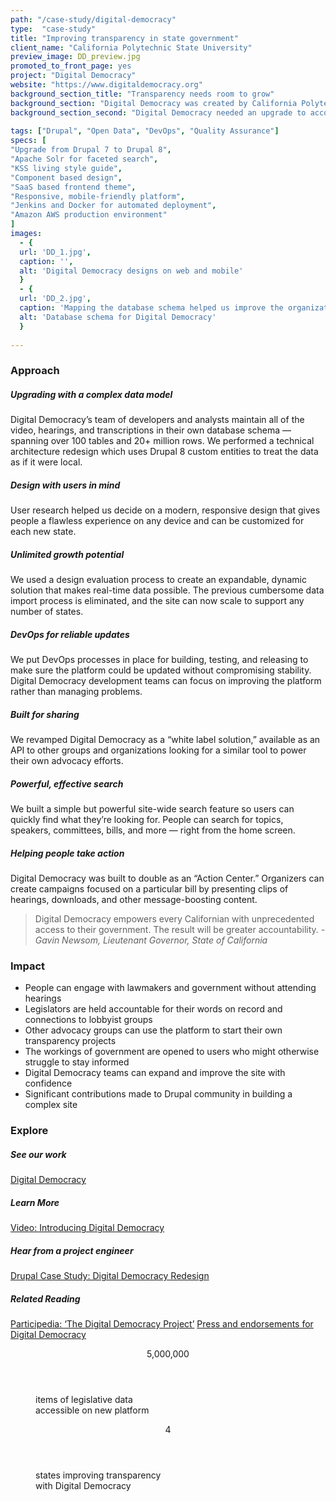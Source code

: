 ```yaml
---
path: "/case-study/digital-democracy"
type:  "case-study"
title: "Improving transparency in state government"
client_name: "California Polytechnic State University"
preview_image: DD_preview.jpg
promoted_to_front_page: yes
project: "Digital Democracy"
website: "https://www.digitaldemocracy.org"
background_section_title: "Transparency needs room to grow"
background_section: "Digital Democracy was created by California Polytechnic State University to increase transparency in state government by making legislative data available online. People could view records of elected officials and videos of hearings, but inconsistencies made the site difficult to navigate, especially on mobile devices. Cumbersome data processes made real-time updates impossible, and an outdated system prevented the site from scaling."
background_section_second: "Digital Democracy needed an upgrade to accommodate real-time data for three additional states. Thousands of records needed to be mapped and made searchable so people could engage accurately with their government. The site would be built as an unbranded base so other advocacy organizations could use it as a tool for their own work."
                           
tags: ["Drupal", "Open Data", "DevOps", "Quality Assurance"]
specs: [
"Upgrade from Drupal 7 to Drupal 8",
"Apache Solr for faceted search",
"KSS living style guide", 
"Component based design", 
"SaaS based frontend theme", 
"Responsive, mobile-friendly platform", 
"Jenkins and Docker for automated deployment",
"Amazon AWS production environment"
]
images:
  - {
  url: 'DD_1.jpg', 
  caption: '', 
  alt: 'Digital Democracy designs on web and mobile'
  }
  - {
  url: 'DD_2.jpg', 
  caption: 'Mapping the database schema helped us improve the organization of the site.', 
  alt: 'Database schema for Digital Democracy'
  }
  
---
```


### Approach

##### Upgrading with a complex data model
Digital Democracy’s team of developers and analysts maintain all of the video, hearings, and transcriptions in their own database schema — spanning over 100 tables and 20+ million rows. We performed a technical architecture redesign which uses Drupal 8 custom entities to treat the data as if it were local. 

##### Design with users in mind
User research helped us decide on a modern, responsive design that gives people a flawless experience on any device and can be customized for each new state.

##### Unlimited growth potential
We used a design evaluation process to create an expandable, dynamic solution that makes real-time data possible. The previous cumbersome data import process is eliminated, and the site can now scale to support any number of states.

##### DevOps for reliable updates
We put DevOps processes in place for building, testing, and releasing to make sure the platform could be updated without compromising stability. Digital Democracy development teams can focus on improving the platform rather than managing problems.

##### Built for sharing
We revamped Digital Democracy as a “white label solution,” available as an API to other groups and organizations looking for a similar tool to power their own advocacy efforts. 

##### Powerful, effective search
We built a simple but powerful site-wide search feature so users can quickly find what they’re looking for. People can search for topics, speakers, committees, bills, and more — right from the home screen.

##### Helping people take action
Digital Democracy was built to double as an “Action Center.” Organizers can create campaigns focused on a particular bill by presenting clips of hearings, downloads, and other message-boosting content.

<blockquote>
Digital Democracy empowers every Californian with unprecedented access to their government. The result will be greater accountability.
<cite> -Gavin Newsom, Lieutenant Governor, State of California</cite>
</blockquote>

### Impact
* People can engage with lawmakers and government without attending hearings
* Legislators are held accountable for their words on record and connections to lobbyist groups
* Other advocacy groups can use the platform to start their own transparency projects
* The workings of government are opened to users who might otherwise struggle to stay informed
* Digital Democracy teams can expand and improve the site with confidence
* Significant contributions made to Drupal community in building a complex site


### Explore
##### See our work
[Digital Democracy](https://www.digitaldemocracy.org/about-digital-democracy)

##### Learn More
[Video: Introducing Digital Democracy](https://www.youtube.com/watch?v=PDCfDJL0VSY)

##### Hear from a project engineer
[Drupal Case Study: Digital Democracy Redesign](https://www.drupal.org/case-study/digital-democracy-redesign-drupal-8)

##### Related Reading
[Participedia: ‘The Digital Democracy Project’](https://participedia.net/en/cases/digital-democracy-project)
[Press and endorsements for Digital Democracy](https://ca.digitaldemocracy.org/about)
 
<figure>
  <div> 
    <header>5,000,000</header>
    <p>items of legislative data <br> accessible on new platform<p>
  </div>
  <div> 
      <header>4</header>
      <p>states improving transparency <br> with Digital Democracy<p>
  </div>
</figure>
